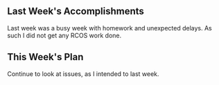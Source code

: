 ## Last Week's Accomplishments

Last week was a busy week with homework and unexpected delays. As such I did not get any RCOS work done.

## This Week's Plan

Continue to look at issues, as I intended to last week.

